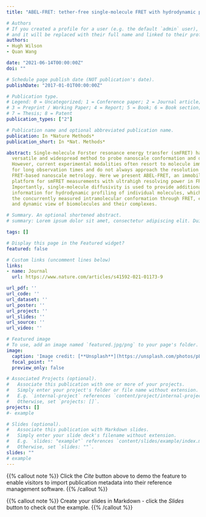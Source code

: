 ```yaml
---
title: "ABEL-FRET: tether-free single-molecule FRET with hydrodynamic profiling"

# Authors
# If you created a profile for a user (e.g. the default `admin` user), write the username (folder name) here 
# and it will be replaced with their full name and linked to their profile.
authors:
- Hugh Wilson
- Quan Wang

date: "2021-06-14T00:00:00Z"
doi: ""

# Schedule page publish date (NOT publication's date).
publishDate: "2017-01-01T00:00:00Z"

# Publication type.
# Legend: 0 = Uncategorized; 1 = Conference paper; 2 = Journal article;
# 3 = Preprint / Working Paper; 4 = Report; 5 = Book; 6 = Book section;
# 7 = Thesis; 8 = Patent
publication_types: ["2"]

# Publication name and optional abbreviated publication name.
publication: In *Nature Methods*
publication_short: In *Nat. Methods*

abstract: Single-molecule Forster resonance energy transfer (smFRET) has become a
  versatile and widespread method to probe nanoscale conformation and dynamics. 
  However, current experimental modalities often resort to molecule immobilization 
  for long observation times and do not always approach the resolution limit of 
  FRET-based nanoscale metrology. Here we present ABEL-FRET, an immobilization-free 
  platform for smFRET measurements with ultrahigh resolving power in FRET efficiency. 
  Importantly, single-molecule diffusivity is used to provide additional size and shape 
  information for hydrodynamic profiling of individual molecules, which, together with 
  the concurrently measured intramolecular conformation through FRET, enables a holistic 
  and dynamic view of biomolecules and their complexes.

# Summary. An optional shortened abstract.
# summary: Lorem ipsum dolor sit amet, consectetur adipiscing elit. Duis posuere tellus ac convallis placerat. Proin tincidunt magna sed ex sollicitudin condimentum.

tags: []

# Display this page in the Featured widget?
featured: false

# Custom links (uncomment lines below)
links:
- name: Journal
  url: https://www.nature.com/articles/s41592-021-01173-9

url_pdf: ''
url_code: ''
url_dataset: ''
url_poster: ''
url_project: ''
url_slides: ''
url_source: ''
url_video: ''

# Featured image
# To use, add an image named `featured.jpg/png` to your page's folder. 
image:
  caption: 'Image credit: [**Unsplash**](https://unsplash.com/photos/pLCdAaMFLTE)'
  focal_point: ""
  preview_only: false

# Associated Projects (optional).
#   Associate this publication with one or more of your projects.
#   Simply enter your project's folder or file name without extension.
#   E.g. `internal-project` references `content/project/internal-project/index.md`.
#   Otherwise, set `projects: []`.
projects: []
#- example

# Slides (optional).
#   Associate this publication with Markdown slides.
#   Simply enter your slide deck's filename without extension.
#   E.g. `slides: "example"` references `content/slides/example/index.md`.
#   Otherwise, set `slides: ""`.
slides: ""
# example
---
```


{{% callout note %}}
Click the *Cite* button above to demo the feature to enable visitors to import publication metadata into their reference management software.
{{% /callout %}}

{{% callout note %}}
Create your slides in Markdown - click the *Slides* button to check out the example.
{{% /callout %}}

 
